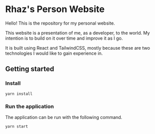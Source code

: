 # Rhaz's Person Website

Hello!  This is the repository for my personal website.

This website is a presentation of me, as a developer, to the world.  My intention is to build on it over time and improve it as I go.

It is built using React and TailwindCSS, mostly because these are two technologies I would like to gain experience in.


## Getting started

### Install
```
yarn install
```
### Run the application
The application can be run with the following command.
```
yarn start
```
